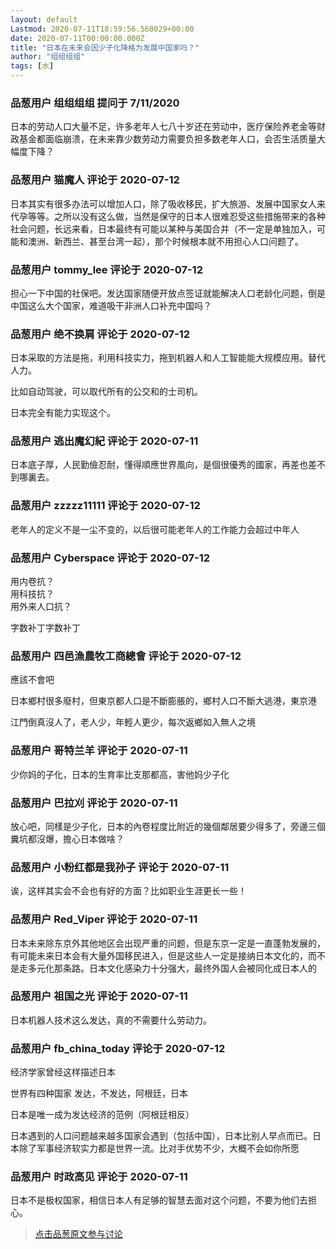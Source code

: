```yaml
---
layout: default
Lastmod: 2020-07-11T18:59:56.568029+00:00
date: 2020-07-11T00:00:00.000Z
title: "日本在未来会因少子化降格为发展中国家吗？"
author: "组组组组"
tags: [水]
---
```



### 品葱用户 **组组组组** 提问于 7/11/2020
    
日本的劳动人口大量不足，许多老年人七八十岁还在劳动中，医疗保险养老金等财政基金都面临崩溃，在未来靠少数劳动力需要负担多数老年人口，会否生活质量大幅度下降？
    
                

### 品葱用户 **猫魔人** 评论于 2020-07-12
        
日本其实有很多办法可以增加人口，除了吸收移民，扩大旅游、发展中国家女人来代孕等等。之所以没有这么做，当然是保守的日本人很难忍受这些措施带来的各种社会问题，长远来看，日本最终有可能以某种与美国合并（不一定是单独加入，可能和澳洲、新西兰、甚至台湾一起），那个时候根本就不用担心人口问题了。
        
                

### 品葱用户 **tommy_lee** 评论于 2020-07-12
        
担心一下中国的社保吧。发达国家随便开放点签证就能解决人口老龄化问题，倒是中国这么大个国家，难道吸干非洲人口补充中国吗？
        
                

### 品葱用户 **绝不换肩** 评论于 2020-07-12
        
日本采取的方法是拖，利用科技实力，拖到机器人和人工智能能大规模应用。替代人力。  
  
比如自动驾驶，可以取代所有的公交和的士司机。  
  
日本完全有能力实现这个。
        
                

### 品葱用户 **逃出魔幻紀** 评论于 2020-07-11
        
日本底子厚，人民勤儉忍耐，懂得順應世界風向，是個很優秀的國家，再差也差不到哪裏去。
        
                

### 品葱用户 **zzzzz11111** 评论于 2020-07-12
        
老年人的定义不是一尘不变的，以后很可能老年人的工作能力会超过中年人
        
                

### 品葱用户 **Cyberspace** 评论于 2020-07-12
        
用内卷抗？  
用科技抗？  
用外来人口抗？  
  
字数补丁字数补丁
        
                

### 品葱用户 **四邑漁農牧工商總會** 评论于 2020-07-12
        
應該不會吧  
  
日本鄉村很多廢村，但東京都人口是不斷膨脹的，鄉村人口不斷大逃港，東京港  
  
江門倒真沒人了，老人少，年輕人更少，每次返鄉如入無人之境
        
                

### 品葱用户 **哥特兰羊** 评论于 2020-07-11
        
少你妈的子化，日本的生育率比支那都高，害他妈少子化
        
                

### 品葱用户 **巴拉刈** 评论于 2020-07-11
        
放心吧，同樣是少子化，日本的內卷程度比附近的幾個鄰居要少得多了，旁邊三個糞坑都沒爆，擔心日本做啥？
        
                

### 品葱用户 **小粉红都是我孙子** 评论于 2020-07-11
        
诶，这样其实会不会也有好的方面？比如职业生涯更长一些！
        
                

### 品葱用户 **Red_Viper** 评论于 2020-07-11
        
日本未来除东京外其他地区会出现严重的问题，但是东京一定是一直蓬勃发展的，有可能未来日本会有大量外国移民进入，但是这些人一定是接纳日本文化的，而不是走多元化那条路。日本文化感染力十分强大，最终外国人会被同化成日本人的
        
                

### 品葱用户 **祖国之光** 评论于 2020-07-11
        
日本机器人技术这么发达，真的不需要什么劳动力。
        
                

### 品葱用户 **fb_china_today** 评论于 2020-07-12
        
经济学家曾经这样描述日本  
  
世界有四种国家 发达，不发达，阿根廷，日本  
  
日本是唯一成为发达经济的范例（阿根廷相反）  
  
日本遇到的人口问题越来越多国家会遇到（包括中国），日本比别人早点而已。日本除了军事经济软实力都是世界一流。比对手优势不少，大概不会如你所愿
        
                

### 品葱用户 **时政高见** 评论于 2020-07-11
        
日本不是极权国家，相信日本人有足够的智慧去面对这个问题，不要为他们去担心。
        
                





> [点击品葱原文参与讨论](https://pincong.rocks/question/28374)


